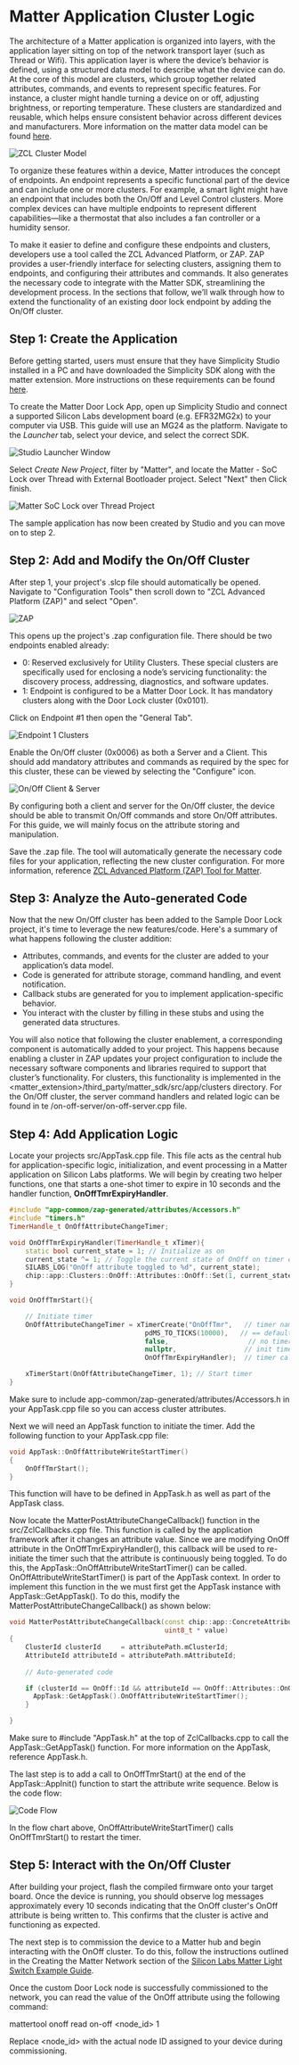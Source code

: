 # Matter Application Cluster Logic 

The architecture of a Matter application is organized into layers, with the application layer sitting on top of the network transport layer (such as Thread or Wifi). This application layer is where the device’s behavior is defined, using a structured data model to describe what the device can do. At the core of this model are clusters, which group together related attributes, commands, and events to represent specific features. For instance, a cluster might handle turning a device on or off, adjusting brightness, or reporting temperature. These clusters are standardized and reusable, which helps ensure consistent behavior across different devices and manufacturers. More information on the matter data model can be found [here](https://docs.silabs.com/matter/latest/matter-fundamentals-data-model/).

![ZCL Cluster Model](./images/ClusterLogicModel.jpg)

To organize these features within a device, Matter introduces the concept of endpoints. An endpoint represents a specific functional part of the device and can include one or more clusters. For example, a smart light might have an endpoint that includes both the On/Off and Level Control clusters. More complex devices can have multiple endpoints to represent different capabilities—like a thermostat that also includes a fan controller or a humidity sensor.

To make it easier to define and configure these endpoints and clusters, developers use a tool called the ZCL Advanced Platform, or ZAP. ZAP provides a user-friendly interface for selecting clusters, assigning them to endpoints, and configuring their attributes and commands. It also generates the necessary code to integrate with the Matter SDK, streamlining the development process. In the sections that follow, we’ll walk through how to extend the functionality of an existing door lock endpoint by adding the On/Off cluster.

## Step 1: Create the Application

Before getting started, users must ensure that they have Simplicity Studio installed in a PC and have downloaded the Simplicity SDK along with the matter extension. More instructions on these requirements can be found [here](https://docs.silabs.com/matter/1.0.5/matter-studio/).

To create the Matter Door Lock App, open up Simplicity Studio and connect a supported Silicon Labs development board (e.g. EFR32MG2x) to your computer via USB. This guide will use an MG24 as the platform. Navigate to the *Launcher* tab, select your device, and select the correct SDK.

![Studio Launcher Window](./images/ClusterLogic1.png)

Select *Create New Project*, filter by "Matter", and locate the Matter - SoC Lock over Thread with External Bootloader project. Select "Next" then Click finish. 

![Matter SoC Lock over Thread Project](./images/ClusterLogic2.png)

The sample application has now been created by Studio and you can move on to step 2.

## Step 2: Add and Modify the On/Off Cluster 

After step 1, your project's .slcp file should automatically be opened. Navigate to "Configuration Tools" then scroll down to "ZCL Advanced Platform (ZAP)" and select "Open".

![ZAP](./images/ClusterLogic3.png)

This opens up the project's .zap configuration file. There should be two endpoints enabled already:
- 0: Reserved exclusively for Utility Clusters. These special clusters are specifically used for enclosing a node’s servicing functionality: the discovery process, addressing, diagnostics, and software updates.
- 1: Endpoint is configured to be a Matter Door Lock. It has mandatory clusters along with the Door Lock cluster (0x0101).

 Click on Endpoint #1 then open the "General Tab". 

![Endpoint 1 Clusters](./images/ClusterLogic4.png)

Enable the On/Off cluster (0x0006) as both a Server and a Client. This should add mandatory attributes and commands as required by the spec for this cluster, these can be viewed by selecting the "Configure" icon.

![On/Off Client & Server](./images/ClusterLogic5.png)

By configuring both a client and server for the On/Off cluster, the device should be able to transmit On/Off commands and store On/Off attributes. For this guide, we will mainly focus on the attribute storing and manipulation.

Save the .zap file. The tool will automatically generate the necessary code files for your application, reflecting the new cluster configuration. For more information, reference [ZCL Advanced Platform (ZAP) Tool for Matter](https://docs.silabs.com/matter/latest/matter-references/matter-zap).


## Step 3: Analyze the Auto-generated Code

Now that the new On/Off cluster has been added to the Sample Door Lock project, it's time to leverage the new features/code. Here's a summary of what happens following the cluster addition:

- Attributes, commands, and events for the cluster are added to your application’s data model.
- Code is generated for attribute storage, command handling, and event notification.
- Callback stubs are generated for you to implement application-specific behavior.
- You interact with the cluster by filling in these stubs and using the generated data structures.

You will also notice that following the cluster enablement, a corresponding component is automatically added to your project. This happens because enabling a cluster in ZAP updates your project configuration to include the necessary software components and libraries required to support that cluster’s functionality. For clusters, this functionality is implemented in the <matter_extension>/third_party/matter_sdk/src/app/clusters directory. For the On/Off cluster, the server command handlers and related logic can be found in te /on-off-server/on-off-server.cpp file.

## Step 4: Add Application Logic 

Locate your projects src/AppTask.cpp file. This file acts as the central hub for application-specific logic, initialization, and event processing in a Matter application on Silicon Labs platforms. We will begin by creating two helper functions, one that starts a one-shot timer to expire in 10 seconds and the handler function, **OnOffTmrExpiryHandler**.

```C++
#include "app-common/zap-generated/attributes/Accessors.h"
#include "timers.h"
TimerHandle_t OnOffAttributeChangeTimer;

void OnOffTmrExpiryHandler(TimerHandle_t xTimer){
    static bool current_state = 1; // Initialize as on
    current_state ^= 1; // Toggle the current state of OnOff on timer expiry
    SILABS_LOG("OnOff attribute toggled to %d", current_state);
    chip::app::Clusters::OnOff::Attributes::OnOff::Set(1, current_state); // Modify the attribute
}

void OnOffTmrStart(){

    // Initiate timer
    OnOffAttributeChangeTimer = xTimerCreate("OnOffTmr",   // timer name
                                  pdMS_TO_TICKS(10000),   // == default timer period (mS)
                                  false,                    // no timer reload (==one-shot)
                                  nullptr,                 // init timer id = app task obj context
                                  OnOffTmrExpiryHandler);  // timer callback handler

    xTimerStart(OnOffAttributeChangeTimer, 1); // Start timer
}
```

Make sure to include app-common/zap-generated/attributes/Accessors.h in your AppTask.cpp file so you can access cluster attributes. 

Next we will need an AppTask function to initiate the timer. Add the following function to your AppTask.cpp file:

```C++
void AppTask::OnOffAttributeWriteStartTimer()
{
    OnOffTmrStart();
}
```

This function will have to be defined in AppTask.h as well as part of the AppTask class.

Now locate the MatterPostAttributeChangeCallback() function in the src/ZclCallbacks.cpp file. This function is called by the application framework after it changes an attribute value. Since we are modifying OnOff attribute in the OnOffTmrExpiryHandler(), this callback will be used to re-initiate the timer such that the attribute is continuously being toggled. To do this, the AppTask::OnOffAttributeWriteStartTimer() can be called. OnOffAttributeWriteStartTimer() is part of the AppTask context. In order to implement this function in the we must first get the AppTask instance with AppTask::GetAppTask(). To do this, modify the MatterPostAttributeChangeCallback() as shown below:

```C++
void MatterPostAttributeChangeCallback(const chip::app::ConcreteAttributePath & attributePath, uint8_t type, uint16_t size,
                                       uint8_t * value)
{
    ClusterId clusterId     = attributePath.mClusterId;
    AttributeId attributeId = attributePath.mAttributeId;
    
    // Auto-generated code 

    if (clusterId == OnOff::Id && attributeId == OnOff::Attributes::OnOff::Id){
      AppTask::GetAppTask().OnOffAttributeWriteStartTimer();
    }

}
```
Make sure to #include "AppTask.h" at the top of ZclCallbacks.cpp to call the AppTask::GetAppTask() function. For more information on the AppTask, reference AppTask.h.

The last step is to add a call to OnOffTmrStart() at the end of the AppTask::AppInit() function to start the attribute write sequence. Below is the code flow:

![Code Flow](./images/ClusterLogic6.jpg)

In the flow chart above, OnOffAttributeWriteStartTimer() calls OnOffTmrStart() to restart the timer.

## Step 5: Interact with the On/Off Cluster 

After building your project, flash the compiled firmware onto your target board. Once the device is running, you should observe log messages approximately every 10 seconds indicating that the OnOff cluster's OnOff attribute is being written to. This confirms that the cluster is active and functioning as expected.

The next step is to commission the device to a Matter hub and begin interacting with the OnOff cluster. To do this, follow the instructions outlined in the Creating the Matter Network section of the [Silicon Labs Matter Light Switch Example Guide](https://docs.silabs.com/matter/2.6.0/matter-light-switch-example/02-thread-light-switch-example#creating-the-matter-network).

Once the custom Door Lock node is successfully commissioned to the network, you can read the value of the OnOff attribute using the following command:

mattertool onoff read on-off <node_id> 1

Replace <node_id> with the actual node ID assigned to your device during commissioning.